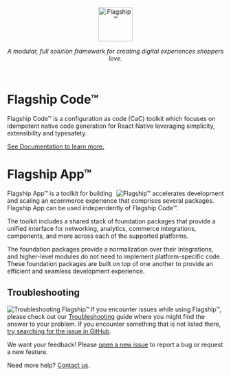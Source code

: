 <div align="center">  <a  href="https://brandingbrand.github.io/flagship/">
    <img alt="Flagship™"
      src="https://user-images.githubusercontent.com/2915629/127563134-be64905e-d429-446d-9a53-a657c9613f6f.png"
      height="80">
  </a></div>


<p align="center">
 <em>A modular, full solution framework for creating digital experiences shoppers love.</em>


</p>
<br>



# Flagship Code™
Flagship Code™ is a configuration as code (CaC) toolkit which focuses on idempotent native code generation for React Native leveraging simplicity, extensibility and typesafety. 

[See Documentation to learn more.](https://flagship-code.netlify.app/)

# Flagship App™
<img alt="Flagship™ accelerates development"
  src="https://user-images.githubusercontent.com/556070/38955661-4ff210c6-4323-11e8-960e-b568bc4b2bec.png"
  align="right">
Flagship App™ is a toolkit for building and scaling an ecommerce experience that comprises several packages. Flagship App can be used independently of Flagship Code™.

The toolkit includes a shared stack of foundation packages that provide a unified interface for networking, analytics, commerce integrations, components, and more across each of the supported platforms. 

The foundation packages provide a normalization over their integrations, and higher-level modules do not need to implement platform-specific code. These foundation packages are built on top of one another to provide an efficient and seamless development experience.

## Troubleshooting

<img alt="Troubleshooting Flagship™"
  src="https://user-images.githubusercontent.com/556070/38958560-9f7aab28-432b-11e8-8e67-68d781f5681d.png"
  align="left">

If you encounter issues while using Flagship™, please check out our
[Troubleshooting](TROUBLESHOOTING.md) guide where you might find the answer to
your problem. If you encounter something that is not listed there, [try
searching for the issue in
GitHub](https://github.com/brandingbrand/flagship/issues).

We want your feedback! Please [open a new
issue](https://github.com/brandingbrand/flagship/issues/new) to report a bug or
request a new feature.

Need more help? [Contact us](mailto:product@brandingbrand.com).
